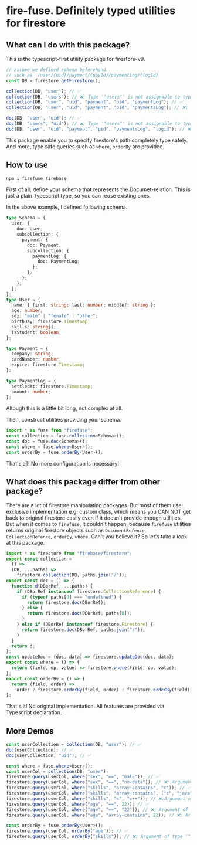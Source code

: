 # fire-fuse. Definitely typed utilities for firestore

## What can I do with this package?

This is the typescript-first utility package for firestore-v9.

```ts
// assume we defined schema beforehand
// such as  /user/{uid}/payment/{payId}/paymentLog/{logId}
const DB = firestore.getFirestore();

collection(DB, "user"); // ✅
collection(DB, "users"); // ❌: Type '"users"' is not assignable to type '"user"'
collection(DB, "user", "uid", "payment", "pid", "paymentLog"); // ✅
collection(DB, "user", "uid", "payment", "pid", "paymentsLog"); // ❌: Type '"paymentsLog"' is not assignable to type '"paymentLog"'

doc(DB, "user", "uid"); // ✅
doc(DB, "users", "uid"); // ❌: Type '"users"' is not assignable to type '"user"'
doc(DB, "user", "uid", "payment", "pid", "paymentsLog", "logid"); // ❌: Type '"paymentsLog"' is not assignable to type '"paymentLog"'
```

This package enable you to specify firestore's path completely type safely.
And more, type safe queries such as `where`, `orderBy` are provided.

## How to use

```sh
npm i firefuse firebase
```

First of all, define your schema that represents the Documet-relation. This is just a plain Typescript type, so you can reuse existing ones.

In the above example, I defined following schema.

```ts
type Schema = {
  user: {
    doc: User;
    subcollection: {
      payment: {
        doc: Payment;
        subcollection: {
          paymentLog: {
            doc: PaymentLog;
          };
        };
      };
    };
  };
};
type User = {
  name: { first: string; last: number; middle?: string };
  age: number;
  sex: "male" | "female" | "other";
  birthDay: firestore.Timestamp;
  skills: string[];
  isStudent: boolean;
};

type Payment = {
  company: string;
  cardNumber: number;
  expire: firestore.Timestamp;
};

type PaymentLog = {
  settledAt: firestore.Timestamp;
  amount: number;
};
```

Altough this is a little bit long, not complex at all.

Then, construct utilities providing your schema.

```ts
import * as fuse from "firefuse";
const collection = fuse.collection<Schema>();
const doc = fuse.doc<Schema>();
const where = fuse.where<User>();
const orderBy = fuse.orderBy<User>();
```

That's all! No more configuration is necessary!

## What does this package differ from other package?

There are a lot of firestore manipulating packages. But most of them use exclusive implementation e.g. custom class, which means you CAN NOT get back to original firestore easily even if it doesn't provide enough utilities. But when it comes to `firefuse`, it couldn't happen, because `firefuse` utilities returns original firestore objects such as `DocumentRefence`, `CollectionRefence`, `orderBy`, `where`.
Can't you believe it? So let's take a look at this package.

```js
import * as firestore from "firebase/firestore";
export const collection =
  () =>
  (DB, ...paths) =>
    firestore.collection(DB, paths.join("/"));
export const doc = () => {
  function d(DBorRef, ...paths) {
    if (DBorRef instanceof firestore.CollectionReference) {
      if (typeof paths[0] === "undefined") {
        return firestore.doc(DBorRef);
      } else {
        return firestore.doc(DBorRef, paths[0]);
      }
    } else if (DBorRef instanceof firestore.Firestore) {
      return firestore.doc(DBorRef, paths.join("/"));
    }
  }
  return d;
};
const updateDoc = (doc, data) => firestore.updateDoc(doc, data);
export const where = () => {
  return (field, op, value) => firestore.where(field, op, value);
};
export const orderBy = () => {
  return (field, order) =>
    order ? firestore.orderBy(field, order) : firestore.orderBy(field);
};
```

That's it! No original implementation. All features are provided via Typescript declaration.

## More Demos

```ts
const userCollection = collection(DB, "user"); // ✅
doc(userCollection); // ✅
doc(userCollection, "uid"); // ✅

const where = fuse.where<User>();
const userCol = collection(DB, "user");
firestore.query(userCol, where("sex", "==", "male")); // ✅
firestore.query(userCol, where("sex", "==", "no-data")); // ❌: Argument of type '"no-data"' is not assignable to parameter of type '"male" | "female" | "other"'.
firestore.query(userCol, where("skills", "array-contains", "c")); // ✅
firestore.query(userCol, where("skills", "array-contains", ["c", "java"])); // ❌:Argument of type 'string[]' is not assignable to parameter of type 'string'.
firestore.query(userCol, where("skills", "<", "c++")); // ❌:Argument of type '"<"' is not assignable to parameter of type 'ArrayOp'.
firestore.query(userCol, where("age", "==", 22)); // ✅
firestore.query(userCol, where("age", "==", "22")); // ❌: Argument of type 'string' is not assignable to parameter of type 'number'.
firestore.query(userCol, where("age", "array-contains", 22)); // ❌: Argument of type '"array-contains"' is not assignable to parameter of type 'PrimitiveOp'.

const orderBy = fuse.orderBy<User>();
firestore.query(userCol, orderBy("age")); // ✅
firestore.query(userCol, orderBy("skills")); // ❌: Argument of type '"skills"' is not assignable to parameter of type '"age" | "sex" | "birthDay" | "isStudent"'
```
